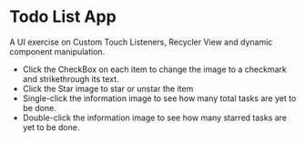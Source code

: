 # Todo List App
A UI exercise on Custom Touch Listeners, Recycler View and dynamic component manipulation.

- Click the CheckBox on each item to change the image to a checkmark and strikethrough its text.
- Click the Star image to star or unstar the item
- Single-click the information image to see how many total tasks are yet to be done.
- Double-click the information image to see how many starred tasks are yet to be done.
